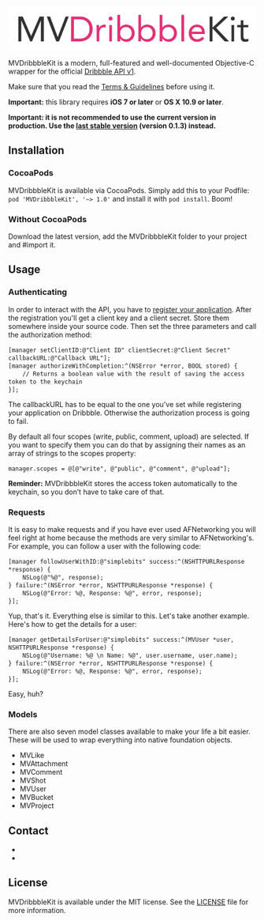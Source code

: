 <p align="center" >
	<a href="https://github.com/marcelvoss/MVDribbbleKit"><img src="Logo.png" alt="Logo" title="MVDribbbleKit"></a>
</p>


MVDribbbleKit is a modern, full-featured and well-documented Objective-C wrapper for the official [Dribbble API v1](https://dribbble.com/api).



Make sure that you read the [Terms & Guidelines](http://developer.dribbble.com/terms/) before using it.

**Important:** this library requires **iOS 7 or later** or **OS X 10.9 or later**.

**Important: it is not recommended to use the current version in production. Use the [last stable version](https://github.com/marcelvoss/MVDribbbleKit/releases/tag/0.1.3) (version 0.1.3) instead.**

## Installation
### CocoaPods
MVDribbbleKit is available via CocoaPods. Simply add this to your Podfile: `pod 'MVDribbbleKit', '~> 1.0'` and install it with `pod install`. Boom!

### Without CocoaPods
Download the latest version, add the MVDribbbleKit folder to your project and #import it.

## Usage
### Authenticating
In order to interact with the API, you have to [register your application](https://dribbble.com/account/applications/new). After the registration you'll get a client key and a client secret. Store them somewhere inside your source code. Then set the three parameters and call the authorization method:

``` objc
[manager setClientID:@"Client ID" clientSecret:@"Client Secret" callbackURL:@"Callback URL"];
[manager authorizeWithCompletion:^(NSError *error, BOOL stored) {
	// Returns a boolean value with the result of saving the access token to the keychain
}];
```

The callbackURL has to be equal to the one you've set while registering your application on Dribbble. Otherwise the authorization process is going to fail.

By default all four scopes (write, public, comment, upload) are selected. If you want to specify them you can do that by assigning their names as an array of strings to the scopes property:

``` objc
manager.scopes = @[@"write", @"public", @"comment", @"upload"];
```

**Reminder:** MVDribbbleKit stores the access token automatically to the keychain, so you don’t have to take care of that.

### Requests
It is easy to make requests and if you have ever used AFNetworking you will feel right at home because the methods are very similar to AFNetworking's. For example, you can follow a user with the following code:

``` objc
[manager followUserWithID:@"simplebits" success:^(NSHTTPURLResponse *response) {
	NSLog(@"%@", response);
} failure:^(NSError *error, NSHTTPURLResponse *response) {
	NSLog(@"Error: %@, Response: %@", error, response);
}];
```

Yup, that's it. Everything else is similar to this. Let's take another example. Here's how to get the details for a user:

``` objc
[manager getDetailsForUser:@"simplebits" success:^(MVUser *user, NSHTTPURLResponse *response) {
	NSLog(@"Username: %@ \n Name: %@", user.username, user.name);
} failure:^(NSError *error, NSHTTPURLResponse *response) {
	NSLog(@"Error: %@, Response: %@", error, response);
}];
```

Easy, huh? 

### Models
There are also seven model classes available to make your life a bit easier. These will be used to wrap everything into native foundation objects.

* MVLike
* MVAttachment
* MVComment
* MVShot
* MVUser
* MVBucket
* MVProject

## Contact
*   
* 

## License
MVDribbbleKit is available under the MIT license. See the [LICENSE](https://github.com/marcelvoss/MVDribbbleKit/blob/master/LICENSE.md) file for more information.